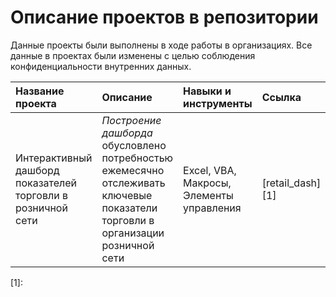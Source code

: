 # Описание проектов в репозитории
Данные проекты были выполнены в ходе работы в организациях. Все данные в проектах были изменены с целью соблюдения конфиденциальности внутренних данных.

| Название проекта | Описание |	Навыки и инструменты | Ссылка |
| :--------------- | :------- | :------------------- | :----- |
| Интерактивный дашборд показателей торговли в розничной сети | *Построение дашборда* обусловлено потребностью ежемесячно отслеживать ключевые показатели торговли в организации розничной сети | Excel, VBA, Макросы, Элементы управления | [retail_dash][1] |

[1]:
